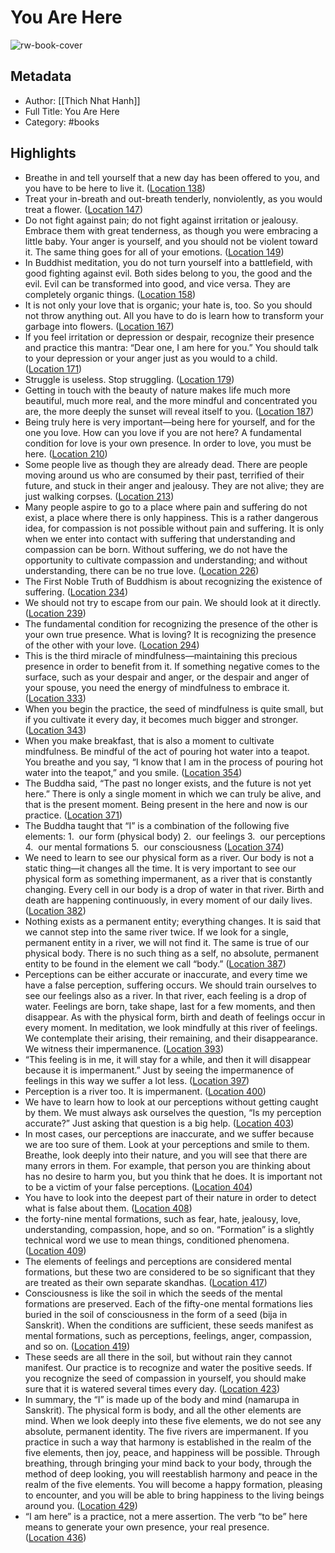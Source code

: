 # You Are Here

![rw-book-cover](https://images-na.ssl-images-amazon.com/images/I/41NvixemR6L._SL200_.jpg)

## Metadata
- Author: [[Thich Nhat Hanh]]
- Full Title: You Are Here
- Category: #books

## Highlights
- Breathe in and tell yourself that a new day has been offered to you, and you have to be here to live it. ([Location 138](https://readwise.io/to_kindle?action=open&asin=B00I8USOG6&location=138))
- Treat your in-breath and out-breath tenderly, nonviolently, as you would treat a flower. ([Location 147](https://readwise.io/to_kindle?action=open&asin=B00I8USOG6&location=147))
- Do not fight against pain; do not fight against irritation or jealousy. Embrace them with great tenderness, as though you were embracing a little baby. Your anger is yourself, and you should not be violent toward it. The same thing goes for all of your emotions. ([Location 149](https://readwise.io/to_kindle?action=open&asin=B00I8USOG6&location=149))
- In Buddhist meditation, you do not turn yourself into a battlefield, with good fighting against evil. Both sides belong to you, the good and the evil. Evil can be transformed into good, and vice versa. They are completely organic things. ([Location 158](https://readwise.io/to_kindle?action=open&asin=B00I8USOG6&location=158))
- It is not only your love that is organic; your hate is, too. So you should not throw anything out. All you have to do is learn how to transform your garbage into flowers. ([Location 167](https://readwise.io/to_kindle?action=open&asin=B00I8USOG6&location=167))
- If you feel irritation or depression or despair, recognize their presence and practice this mantra: “Dear one, I am here for you.” You should talk to your depression or your anger just as you would to a child. ([Location 171](https://readwise.io/to_kindle?action=open&asin=B00I8USOG6&location=171))
- Struggle is useless. Stop struggling. ([Location 179](https://readwise.io/to_kindle?action=open&asin=B00I8USOG6&location=179))
- Getting in touch with the beauty of nature makes life much more beautiful, much more real, and the more mindful and concentrated you are, the more deeply the sunset will reveal itself to you. ([Location 187](https://readwise.io/to_kindle?action=open&asin=B00I8USOG6&location=187))
- Being truly here is very important—being here for yourself, and for the one you love. How can you love if you are not here? A fundamental condition for love is your own presence. In order to love, you must be here. ([Location 210](https://readwise.io/to_kindle?action=open&asin=B00I8USOG6&location=210))
- Some people live as though they are already dead. There are people moving around us who are consumed by their past, terrified of their future, and stuck in their anger and jealousy. They are not alive; they are just walking corpses. ([Location 213](https://readwise.io/to_kindle?action=open&asin=B00I8USOG6&location=213))
- Many people aspire to go to a place where pain and suffering do not exist, a place where there is only happiness. This is a rather dangerous idea, for compassion is not possible without pain and suffering. It is only when we enter into contact with suffering that understanding and compassion can be born. Without suffering, we do not have the opportunity to cultivate compassion and understanding; and without understanding, there can be no true love. ([Location 226](https://readwise.io/to_kindle?action=open&asin=B00I8USOG6&location=226))
- The First Noble Truth of Buddhism is about recognizing the existence of suffering. ([Location 234](https://readwise.io/to_kindle?action=open&asin=B00I8USOG6&location=234))
- We should not try to escape from our pain. We should look at it directly. ([Location 239](https://readwise.io/to_kindle?action=open&asin=B00I8USOG6&location=239))
- The fundamental condition for recognizing the presence of the other is your own true presence. What is loving? It is recognizing the presence of the other with your love. ([Location 294](https://readwise.io/to_kindle?action=open&asin=B00I8USOG6&location=294))
- This is the third miracle of mindfulness—maintaining this precious presence in order to benefit from it. If something negative comes to the surface, such as your despair and anger, or the despair and anger of your spouse, you need the energy of mindfulness to embrace it. ([Location 333](https://readwise.io/to_kindle?action=open&asin=B00I8USOG6&location=333))
- When you begin the practice, the seed of mindfulness is quite small, but if you cultivate it every day, it becomes much bigger and stronger. ([Location 343](https://readwise.io/to_kindle?action=open&asin=B00I8USOG6&location=343))
- When you make breakfast, that is also a moment to cultivate mindfulness. Be mindful of the act of pouring hot water into a teapot. You breathe and you say, “I know that I am in the process of pouring hot water into the teapot,” and you smile. ([Location 354](https://readwise.io/to_kindle?action=open&asin=B00I8USOG6&location=354))
- The Buddha said, “The past no longer exists, and the future is not yet here.” There is only a single moment in which we can truly be alive, and that is the present moment. Being present in the here and now is our practice. ([Location 371](https://readwise.io/to_kindle?action=open&asin=B00I8USOG6&location=371))
- The Buddha taught that “I” is a combination of the following five elements: 1.  our form (physical body) 2.  our feelings 3.  our perceptions 4.  our mental formations 5.  our consciousness ([Location 374](https://readwise.io/to_kindle?action=open&asin=B00I8USOG6&location=374))
- We need to learn to see our physical form as a river. Our body is not a static thing—it changes all the time. It is very important to see our physical form as something impermanent, as a river that is constantly changing. Every cell in our body is a drop of water in that river. Birth and death are happening continuously, in every moment of our daily lives. ([Location 382](https://readwise.io/to_kindle?action=open&asin=B00I8USOG6&location=382))
- Nothing exists as a permanent entity; everything changes. It is said that we cannot step into the same river twice. If we look for a single, permanent entity in a river, we will not find it. The same is true of our physical body. There is no such thing as a self, no absolute, permanent entity to be found in the element we call “body.” ([Location 387](https://readwise.io/to_kindle?action=open&asin=B00I8USOG6&location=387))
- Perceptions can be either accurate or inaccurate, and every time we have a false perception, suffering occurs. We should train ourselves to see our feelings also as a river. In that river, each feeling is a drop of water. Feelings are born, take shape, last for a few moments, and then disappear. As with the physical form, birth and death of feelings occur in every moment. In meditation, we look mindfully at this river of feelings. We contemplate their arising, their remaining, and their disappearance. We witness their impermanence. ([Location 393](https://readwise.io/to_kindle?action=open&asin=B00I8USOG6&location=393))
- “This feeling is in me, it will stay for a while, and then it will disappear because it is impermanent.” Just by seeing the impermanence of feelings in this way we suffer a lot less. ([Location 397](https://readwise.io/to_kindle?action=open&asin=B00I8USOG6&location=397))
- Perception is a river too. It is impermanent. ([Location 400](https://readwise.io/to_kindle?action=open&asin=B00I8USOG6&location=400))
- We have to learn how to look at our perceptions without getting caught by them. We must always ask ourselves the question, “Is my perception accurate?” Just asking that question is a big help. ([Location 403](https://readwise.io/to_kindle?action=open&asin=B00I8USOG6&location=403))
- In most cases, our perceptions are inaccurate, and we suffer because we are too sure of them. Look at your perceptions and smile to them. Breathe, look deeply into their nature, and you will see that there are many errors in them. For example, that person you are thinking about has no desire to harm you, but you think that he does. It is important not to be a victim of your false perceptions. ([Location 404](https://readwise.io/to_kindle?action=open&asin=B00I8USOG6&location=404))
- You have to look into the deepest part of their nature in order to detect what is false about them. ([Location 408](https://readwise.io/to_kindle?action=open&asin=B00I8USOG6&location=408))
- the forty-nine mental formations, such as fear, hate, jealousy, love, understanding, compassion, hope, and so on. “Formation” is a slightly technical word we use to mean things, conditioned phenomena. ([Location 409](https://readwise.io/to_kindle?action=open&asin=B00I8USOG6&location=409))
- The elements of feelings and perceptions are considered mental formations, but these two are considered to be so significant that they are treated as their own separate skandhas. ([Location 417](https://readwise.io/to_kindle?action=open&asin=B00I8USOG6&location=417))
- Consciousness is like the soil in which the seeds of the mental formations are preserved. Each of the fifty-one mental formations lies buried in the soil of consciousness in the form of a seed (bija in Sanskrit). When the conditions are sufficient, these seeds manifest as mental formations, such as perceptions, feelings, anger, compassion, and so on. ([Location 419](https://readwise.io/to_kindle?action=open&asin=B00I8USOG6&location=419))
- These seeds are all there in the soil, but without rain they cannot manifest. Our practice is to recognize and water the positive seeds. If you recognize the seed of compassion in yourself, you should make sure that it is watered several times every day. ([Location 423](https://readwise.io/to_kindle?action=open&asin=B00I8USOG6&location=423))
- In summary, the “I” is made up of the body and mind (namarupa in Sanskrit). The physical form is body, and all the other elements are mind. When we look deeply into these five elements, we do not see any absolute, permanent identity. The five rivers are impermanent. If you practice in such a way that harmony is established in the realm of the five elements, then joy, peace, and happiness will be possible. Through breathing, through bringing your mind back to your body, through the method of deep looking, you will reestablish harmony and peace in the realm of the five elements. You will become a happy formation, pleasing to encounter, and you will be able to bring happiness to the living beings around you. ([Location 429](https://readwise.io/to_kindle?action=open&asin=B00I8USOG6&location=429))
- “I am here” is a practice, not a mere assertion. The verb “to be” here means to generate your own presence, your real presence. ([Location 436](https://readwise.io/to_kindle?action=open&asin=B00I8USOG6&location=436))
